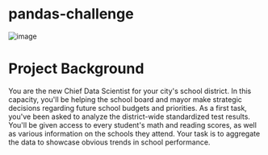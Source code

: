 # pandas-challenge
![image](https://github.com/RabNing/Pandas_challenge/assets/126477871/efe97800-46d7-4932-8120-8d1e76e52ce2)

# Project Background
You are the new Chief Data Scientist for your city's school district. In this capacity, you'll be helping the school board and mayor make strategic decisions regarding future school budgets and priorities.
As a first task, you've been asked to analyze the district-wide standardized test results. You'll be given access to every student's math and reading scores, as well as various information on the schools they attend. Your task is to aggregate the data to showcase obvious trends in school performance.
